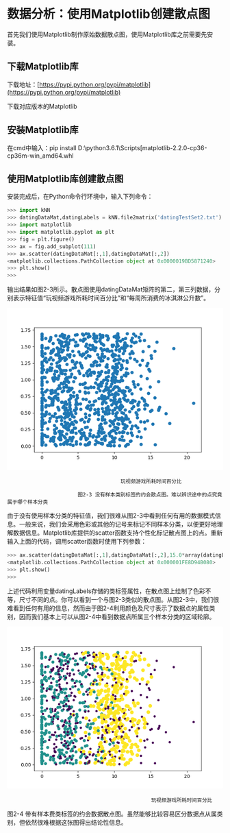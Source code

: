 # 数据分析：使用Matplotlib创建散点图

首先我们使用Matplotlib制作原始数据散点图，使用Matplotlib库之前需要先安装。

## 下载Matplotlib库

下载地址：[https://pypi.python.org/pypi/matplotlib](https://pypi.python.org/pypi/matplotlib)

下载对应版本的Matplotlib

## 安装Matplotlib库

在cmd中输入：pip install D:\python3.6.1\Scripts\[matplotlib-2.2.0-cp36-cp36m-win\_amd64.whl

## 使用Matplotlib库创建散点图

安装完成后，在Python命令行环境中，输入下列命令：

```py
>>> import kNN
>>> datingDataMat,datingLabels = kNN.file2matrix('datingTestSet2.txt')
>>> import matplotlib
>>> import matplotlib.pyplot as plt
>>> fig = plt.figure()
>>> ax = fig.add_subplot(111)
>>> ax.scatter(datingDataMat[:,1],datingDataMat[:,2])
<matplotlib.collections.PathCollection object at 0x0000019BD5871240>
>>> plt.show()
>>>
```

输出结果如图2-3所示。散点图使用datingDataMat矩阵的第二，第三列数据，分别表示特征值“玩视频游戏所耗时间百分比”和“每周所消费的冰淇淋公升数”。

![](/assets/Figure_1.png)

```
                                     玩视频游戏所耗时间百分比
```

```
                       图2-3 没有样本类别标签的约会散点图。难以辨识途中的点究竟属于哪个样本分类
```

由于没有使用样本分类的特征值，我们很难从图2-3中看到任何有用的数据模式信息。一般来说，我们会采用色彩或其他的记号来标记不同样本分类，以便更好地理解数据信息。Matplotlib库提供的scatter函数支持个性化标记散点图上的点。重新输入上面的代码，调用scatter函数时使用下列参数：

```py
>>> ax.scatter(datingDataMat[:,1],datingDataMat[:,2],15.0*array(datingLabels),15.0*array(datingLabels))
<matplotlib.collections.PathCollection object at 0x000001FE8D94B080>
>>> plt.show()
>>>
```

上述代码利用变量datingLabels存储的类标签属性，在散点图上绘制了色彩不等，尺寸不同的点。你可以看到一个与图2-3类似的散点图。从图2-3中，我们很难看到任何有用的信息，然而由于图2-4利用颜色及尺寸表示了数据点的属性类别，因而我们基本上可以从图2-4中看到数据点所属三个样本分类的区域轮廓。

![](/assets/Figure_2.png)

```
                                               玩视频游戏所耗时间百分比
```

图2-4 带有样本费类标签的约会数据散点图。虽然能够比较容易区分数据点从属类别，但依然很难根据这张图得出结论性信息。




